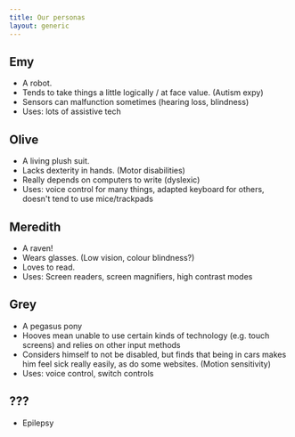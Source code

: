 ```yaml
---
title: Our personas
layout: generic
---
```


## Emy

- A robot.
- Tends to take things a little logically / at face value. (Autism expy)
- Sensors can malfunction sometimes (hearing loss, blindness)
- Uses: lots of assistive tech

## Olive

- A living plush suit.
- Lacks dexterity in hands. (Motor disabilities)
- Really depends on computers to write (dyslexic)
- Uses: voice control for many things, adapted keyboard for others, doesn't tend to use mice/trackpads

## Meredith

- A raven!
- Wears glasses. (Low vision, colour blindness?)
- Loves to read.
- Uses: Screen readers, screen magnifiers, high contrast modes

## Grey

- A pegasus pony
- Hooves mean unable to use certain kinds of technology (e.g. touch screens) and relies on other input methods
- Considers himself to not be disabled, but finds that being in cars makes him feel sick really easily, as do some websites. (Motion sensitivity)
- Uses: voice control, switch controls

## ???

- Epilepsy
